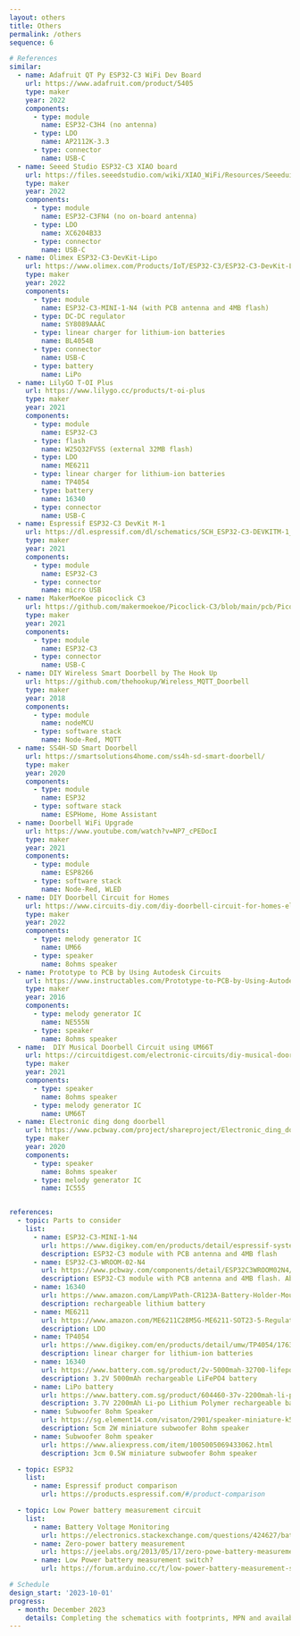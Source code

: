 ```yaml
---
layout: others
title: Others
permalink: /others
sequence: 6

# References
similar:
  - name: Adafruit QT Py ESP32-C3 WiFi Dev Board
    url: https://www.adafruit.com/product/5405
    type: maker
    year: 2022
    components:
      - type: module
        name: ESP32-C3H4 (no antenna)
      - type: LDO
        name: AP2112K-3.3
      - type: connector
        name: USB-C
  - name: Seeed Studio ESP32-C3 XIAO board
    url: https://files.seeedstudio.com/wiki/XIAO_WiFi/Resources/Seeeduino-XIAO-ESP32C3-SCH.pdf
    type: maker
    year: 2022
    components:
      - type: module
        name: ESP32-C3FN4 (no on-board antenna)
      - type: LDO
        name: XC6204B33
      - type: connector
        name: USB-C
  - name: Olimex ESP32-C3-DevKit-Lipo
    url: https://www.olimex.com/Products/IoT/ESP32-C3/ESP32-C3-DevKit-Lipo/open-source-hardware
    type: maker
    year: 2022
    components:
      - type: module
        name: ESP32-C3-MINI-1-N4 (with PCB antenna and 4MB flash)
      - type: DC-DC regulator
        name: SY8089AAAC
      - type: linear charger for lithium-ion batteries
        name: BL4054B
      - type: connector
        name: USB-C
      - type: battery
        name: LiPo
  - name: LilyGO T-OI Plus
    url: https://www.lilygo.cc/products/t-oi-plus
    type: maker
    year: 2021
    components:
      - type: module
        name: ESP32-C3
      - type: flash
        name: W25Q32FVSS (external 32MB flash)
      - type: LDO
        name: ME6211
      - type: linear charger for lithium-ion batteries
        name: TP4054
      - type: battery
        name: 16340
      - type: connector
        name: USB-C
  - name: Espressif ESP32-C3 DevKit M-1
    url: https://dl.espressif.com/dl/schematics/SCH_ESP32-C3-DEVKITM-1_V1_20200915A.pdf
    type: maker
    year: 2021
    components:
      - type: module
        name: ESP32-C3
      - type: connector
        name: micro USB
  - name: MakerMoeKoe picoclick C3
    url: https://github.com/makermoekoe/Picoclick-C3/blob/main/pcb/Picoclick_C3/picoclick_c3_v1.1.pdf
    type: maker
    year: 2021
    components:
      - type: module
        name: ESP32-C3
      - type: connector
        name: USB-C
  - name: DIY Wireless Smart Doorbell by The Hook Up
    url: https://github.com/thehookup/Wireless_MQTT_Doorbell
    type: maker
    year: 2018
    components:
      - type: module
        name: nodeMCU
      - type: software stack
        name: Node-Red, MQTT
  - name: SS4H-SD Smart Doorbell
    url: https://smartsolutions4home.com/ss4h-sd-smart-doorbell/
    type: maker
    year: 2020
    components:
      - type: module
        name: ESP32
      - type: software stack
        name: ESPHome, Home Assistant
  - name: Doorbell WiFi Upgrade
    url: https://www.youtube.com/watch?v=NP7_cPEDocI
    type: maker
    year: 2021
    components:
      - type: module
        name: ESP8266
      - type: software stack
        name: Node-Red, WLED
  - name: DIY Doorbell Circuit for Homes
    url: https://www.circuits-diy.com/diy-doorbell-circuit-for-homes-electronics-projects/
    type: maker
    year: 2022
    components:
      - type: melody generator IC
        name: UM66
      - type: speaker
        name: 8ohms speaker
  - name: Prototype to PCB by Using Autodesk Circuits
    url: https://www.instructables.com/Prototype-to-PCB-by-Using-Autodesk-Circuits/
    type: maker
    year: 2016
    components:
      - type: melody generator IC
        name: NE555N
      - type: speaker
        name: 8ohms speaker
  - name:  DIY Musical Doorbell Circuit using UM66T
    url: https://circuitdigest.com/electronic-circuits/diy-musical-doorbell-circuit-using-um66-ic
    type: maker
    year: 2021
    components:
      - type: speaker
        name: 8ohms speaker
      - type: melody generator IC
        name: UM66T
  - name: Electronic ding dong doorbell
    url: https://www.pcbway.com/project/shareproject/Electronic_ding_dong_doorbell.html
    type: maker
    year: 2020
    components:
      - type: speaker
        name: 8ohms speaker
      - type: melody generator IC
        name: IC555


references:
  - topic: Parts to consider
    list:
      - name: ESP32-C3-MINI-1-N4
        url: https://www.digikey.com/en/products/detail/espressif-systems/ESP32-C3-MINI-1-N4/13877574
        description: ESP32-C3 module with PCB antenna and 4MB flash
      - name: ESP32-C3-WROOM-02-N4
        url: https://www.pcbway.com/components/detail/ESP32C3WROOM02N4/497176/
        description: ESP32-C3 module with PCB antenna and 4MB flash. Able to be assembled by PCBWay.
      - name: 16340
        url: https://www.amazon.com/LampVPath-CR123A-Battery-Holder-Mounting/dp/B07WVX74KR
        description: rechargeable lithium battery
      - name: ME6211
        url: https://www.amazon.com/ME6211C28M5G-ME6211-SOT23-5-Regulator-2-8V/dp/B09SQ8DSZ2
        description: LDO
      - name: TP4054
        url: https://www.digikey.com/en/products/detail/umw/TP4054/17635214
        description: linear charger for lithium-ion batteries
      - name: 16340
        url: https://www.battery.com.sg/product/2v-5000mah-32700-lifepo4-battery
        description: 3.2V 5000mAh rechargeable LiFePO4 battery
      - name: LiPo battery
        url: https://www.battery.com.sg/product/604460-37v-2200mah-li-po-lithium-polymer-rechargeable-battery
        description: 3.7V 2200mAh Li-po Lithium Polymer rechargeable battery
      - name: Subwoofer 8ohm Speaker
        url: https://sg.element14.com/visaton/2901/speaker-miniature-k50-8ohm/dp/4662064?MER=TARG-MER-PLP-RECO-STM71233-0
        description: 5cm 2W miniature subwoofer 8ohm speaker
      - name: Subwoofer 8ohm speaker
        url: https://www.aliexpress.com/item/1005005069433062.html
        description: 3cm 0.5W miniature subwoofer 8ohm speaker

  - topic: ESP32
    list:
      - name: Espressif product comparison
        url: https://products.espressif.com/#/product-comparison

  - topic: Low Power battery measurement circuit
    list:
      - name: Battery Voltage Monitoring
        url: https://electronics.stackexchange.com/questions/424627/battery-voltage-monitoring
      - name: Zero-power battery measurement
        url: https://jeelabs.org/2013/05/17/zero-powe-battery-measurement/index.html
      - name: Low Power battery measurement switch?
        url: https://forum.arduino.cc/t/low-power-battery-measurement-switch/1171203

# Schedule
design_start: '2023-10-01'
progress:
  - month: December 2023
    details: Completing the schematics with footprints, MPN and availability of assembly parts.
---
```

